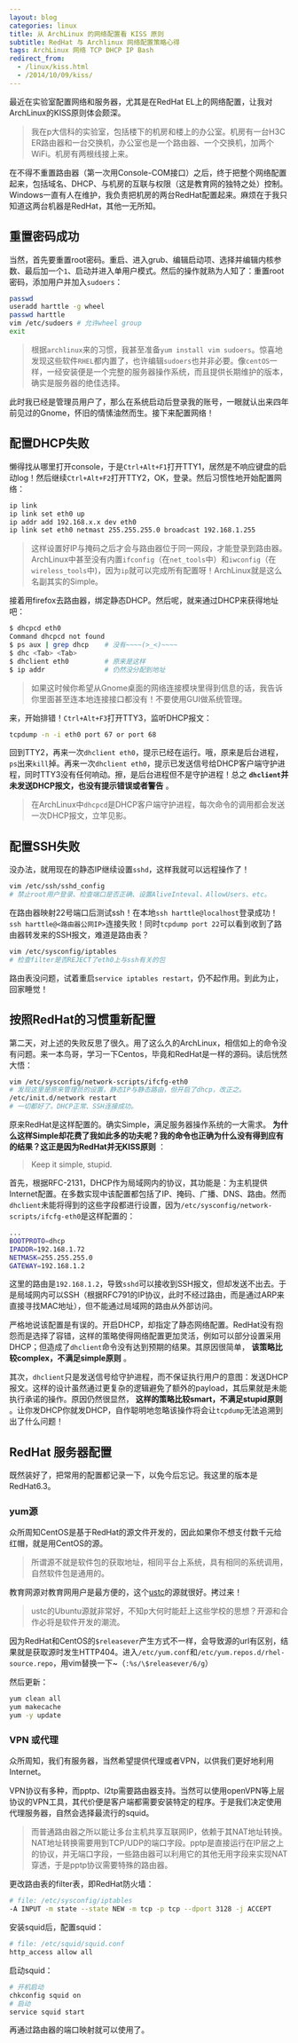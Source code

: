 ```yaml
---
layout: blog
categories: linux
title: 从 ArchLinux 的网络配置看 KISS 原则
subtitle: RedHat 与 Archlinux 网络配置策略心得
tags: ArchLinux 网络 TCP DHCP IP Bash
redirect_from:
  - /linux/kiss.html
  - /2014/10/09/kiss/
---
```


最近在实验室配置网络和服务器，尤其是在RedHat EL上的网络配置，让我对ArchLinux的KISS原则体会颇深。

> 我在p大信科的实验室，包括楼下的机房和楼上的办公室。机房有一台H3C ER路由器和一台交换机，办公室也是一个路由器、一个交换机，加两个WiFi。机房有两根线接上来。

在不得不重置路由器（第一次用Console-COM接口）之后，终于把整个网络配置起来，包括域名、DHCP、与机房的互联与权限（这是教育网的独特之处）控制。Windows一直有人在维护，我负责把机房的两台RedHat配置起来。麻烦在于我只知道这两台机器是RedHat，其他一无所知。


## 重置密码成功

当然，首先要重置root密码。重启、进入grub、编辑启动项、选择并编辑内核参数、最后加一个`1`、启动并进入单用户模式。然后的操作就熟为人知了：重置root密码，添加用户并加入`sudoers`：

```bash
passwd
useradd harttle -g wheel
passwd harttle
vim /etc/sudoers # 允许wheel group
exit
```

> 根据`archlinux`来的习惯，我甚至准备`yum install vim sudoers`。惊喜地发现这些软件`RHEL`都内置了，也许编辑`sudoers`也并非必要。像`centOS`一样，一经安装便是一个完整的服务器操作系统，而且提供长期维护的版本，确实是服务器的绝佳选择。

此时我已经是管理员用户了，那么在系统启动后登录我的账号，一眼就认出来四年前见过的Gnome，怀旧的情愫油然而生。接下来配置网络！


## 配置DHCP失败

懒得找从哪里打开console，于是`Ctrl+Alt+F1`打开TTY1，居然是不响应键盘的启动log！然后继续`Ctrl+Alt+F2`打开TTY2，OK，登录。然后习惯性地开始配置网络：

```bash
ip link
ip link set eth0 up
ip addr add 192.168.x.x dev eth0
ip link set eth0 netmast 255.255.255.0 broadcast 192.168.1.255
```

> 这样设置好IP与掩码之后才会与路由器位于同一网段，才能登录到路由器。ArchLinux中甚至没有内置`ifconfig`（在`net_tools`中）和`iwconfig`（在`wireless_tools`中)，因为`ip`就可以完成所有配置呀！ArchLinux就是这么名副其实的Simple。

接着用firefox去路由器，绑定静态DHCP。然后呢，就来通过DHCP来获得地址吧：

```bash
$ dhcpcd eth0
Command dhcpcd not found
$ ps aux | grep dhcp    # 没有~~~~(>_<)~~~~ 
$ dhc <Tab> <Tab>
$ dhclient eth0         # 原来是这样
$ ip addr               # 仍然没分配到地址
```

> 如果这时候你希望从Gnome桌面的网络连接模块里得到信息的话，我告诉你里面甚至连本地连接接口都没有！不要使用GUI做系统管理。

来，开始排错！`Ctrl+Alt+F3`打开TTY3，监听DHCP报文：

```bash
tcpdump -n -i eth0 port 67 or port 68
```

回到TTY2，再来一次`dhclient eth0`，提示已经在运行。哦，原来是后台进程，`ps`出来`kill`掉。再来一次`dhclient eth0`，提示已发送信号给DHCP客户端守护进程，同时TTY3没有任何响动。擦，是后台进程但不是守护进程！总之 **`dhclient`并未发送DHCP报文，也没有提示错误或者警告** 。

> 在ArchLinux中`dhcpcd`是DHCP客户端守护进程，每次命令的调用都会发送一次DHCP报文，立竿见影。


## 配置SSH失败

没办法，就用现在的静态IP继续设置`sshd`，这样我就可以远程操作了！

```bash
vim /etc/ssh/sshd_config
# 禁止root用户登录、检查端口是否正确、设置AliveInteval、AllowUsers、etc。
```

在路由器映射22号端口后测试ssh！在本地`ssh harttle@localhost`登录成功！`ssh harttle@<路由器公网IP>`连接失败！同时`tcpdump port 22`可以看到收到了路由器转发来的SSH报文，难道是路由表？

```bash
vim /etc/sysconfig/iptables
# 检查filter是否REJECT了eth0上与ssh有关的包
```

路由表没问题，试着重启`service iptables restart`，仍不起作用。到此为止，回家睡觉！


## 按照RedHat的习惯重新配置

第二天，对上述的失败反思了很久。用了这么久的ArchLinux，相信如上的命令没有问题。来一本鸟哥，学习一下Centos，毕竟和RedHat是一样的源码。读后恍然大悟：

```bash
vim /etc/sysconfig/network-scripts/ifcfg-eth0
# 发现这里是原来管理员的设置，静态IP与静态路由，但开启了dhcp，改正之。
/etc/init.d/network restart
# 一切都好了。DHCP正常、SSH连接成功。
```

原来RedHat是这样配置的。确实Simple，满足服务器操作系统的一大需求。 **为什么这样Simple却花费了我如此多的功夫呢？我的命令也正确为什么没有得到应有的结果？这正是因为RedHat并无KISS原则** ：

> Keep it simple, stupid.

首先，根据RFC-2131，DHCP作为局域网内的协议，其功能是：为主机提供Internet配置。在多数实现中该配置都包括了IP、掩码、广播、DNS、路由。然而`dhclient`未能将得到的这些字段都进行设置，因为`/etc/sysconfig/network-scripts/ifcfg-eth0`是这样配置的：

```bash
...
BOOTPROTO=dhcp
IPADDR=192.168.1.72
NETMASK=255.255.255.0
GATEWAY=192.168.1.2
```

这里的路由是`192.168.1.2`，导致`sshd`可以接收到SSH报文，但却发送不出去。于是局域网内可以SSH（根据RFC791的IP协议，此时不经过路由，而是通过ARP来直接寻找MAC地址），但不能通过局域网的路由从外部访问。

严格地说该配置是有误的。开启DHCP，却指定了静态网络配置。RedHat没有抱怨而是选择了容错，这样的策略使得网络配置更加灵活，例如可以部分设置采用DHCP；但造成了`dhclient`命令没有达到预期的结果。其原因很简单， **该策略比较complex，不满足simple原则** 。

其次，`dhclient`只是发送信号给守护进程，而不保证执行用户的意图：发送DHCP报文。这样的设计虽然通过更复杂的逻辑避免了额外的payload，其后果就是未能执行承诺的操作。原因仍然很显然， **这样的策略比较smart，不满足stupid原则** 。让你发DHCP你就发DHCP，自作聪明地忽略该操作将会让`tcpdump`无法追溯到出了什么问题！

## RedHat 服务器配置

既然装好了，把常用的配置都记录一下，以免今后忘记。我这里的版本是RedHat6.3。

### yum源

众所周知CentOS是基于RedHat的源文件开发的，因此如果你不想支付数千元给红帽，就是用CentOS的源。

> 所谓源不就是软件包的获取地址，相同平台上系统，具有相同的系统调用，自然软件包是通用的。

教育网源对教育网用户是最方便的，这个[ustc](https://lug.ustc.edu.cn/wiki/mirrors/help/centos)的源就很好。拷过来！

> ustc的Ubuntu源就非常好，不知p大何时能赶上这些学校的思想？开源和合作必将是软件开发的潮流。

因为RedHat和CentOS的`$releasever`产生方式不一样，会导致源的url有区别，结果就是获取源时发生HTTP404。进入`/etc/yum.conf`和`/etc/yum.repos.d/rhel-source.repo`，用vim替换一下~（`:%s/\$releasever/6/g`）

然后更新：

```bash
yum clean all
yum makecache
yum -y update
```

### VPN 或代理 

众所周知，我们有服务器，当然希望提供代理或者VPN，以供我们更好地利用Internet。

VPN协议有多种，而pptp、l2tp需要路由器支持。当然可以使用openVPN等上层协议的VPN工具，其代价便是客户端都需要安装特定的程序。于是我们决定使用代理服务器，自然会选择最流行的squid。

> 而普通路由器之所以能让多台主机共享互联网IP，依赖于其NAT地址转换。NAT地址转换需要用到TCP/UDP的端口字段。pptp是直接运行在IP层之上的协议，并无端口字段，一些路由器可以利用它的其他无用字段来实现NAT穿透，于是pptp协议需要特殊的路由器。


更改路由表的filter表，即RedHat防火墙：

```bash
# file: /etc/sysconfig/iptables
-A INPUT -m state --state NEW -m tcp -p tcp --dport 3128 -j ACCEPT
```

安装squid后，配置squid：

```bash
# file: /etc/squid/squid.conf
http_access allow all
```

启动squid：

```bash
# 开机启动
chkconfig squid on
# 启动
service squid start
```

再通过路由器的端口映射就可以使用了。

